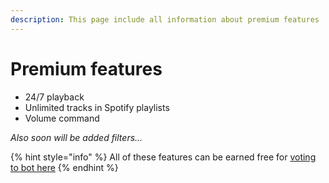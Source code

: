 ```yaml
---
description: This page include all information about premium features
---
```


# Premium features

* 24/7 playback
* Unlimited tracks in Spotify playlists
* Volume command

_Also soon will be added filters..._

{% hint style="info" %}
All of these features can be earned free for [voting to bot here](https://botsfordiscord.com/bot/365594481594204161/vote)
{% endhint %}

